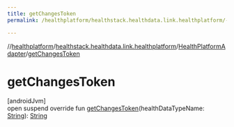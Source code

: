```yaml
---
title: getChangesToken
permalink: /healthplatform/healthstack.healthdata.link.healthplatform/-health-platform-adapter/get-changes-token.html

---
```

//[healthplatform](/healthplatform.html)/[healthstack.healthdata.link.healthplatform](../index.html)/[HealthPlatformAdapter](index.html)/[getChangesToken](get-changes-token.html)



# getChangesToken



[androidJvm]\
open suspend override fun [getChangesToken](get-changes-token.html)(healthDataTypeName: [String](https://kotlinlang.org/api/latest/jvm/stdlib/kotlin/-string/index.html)): [String](https://kotlinlang.org/api/latest/jvm/stdlib/kotlin/-string/index.html)




